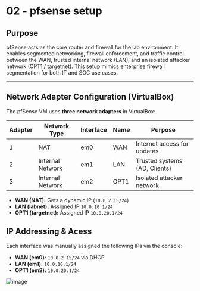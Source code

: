 # 02 - pfsense setup

## Purpose

pfSense acts as the core router and firewall for the lab environment. It enables segmented networking, firewall enforcement, and traffic control between the WAN, trusted internal network (LAN), and an isolated attacker network (OPT1 / targetnet). This setup mimics enterprise firewall segmentation for both IT and SOC use cases.

---

## Network Adapter Configuration (VirtualBox)

The pfSense VM uses **three network adapters** in VirtualBox:


| Adapter | Network Type       | Interface | Name        | Purpose                        |
|---------|--------------------|-----------|-------------|--------------------------------|
| 1       | NAT                | em0       | WAN         | Internet access for updates    |
| 2       | Internal Network   | em1       | LAN         | Trusted systems (AD, Clients)  |
| 3       | Internal Network   | em2       | OPT1        | Isolated attacker network      |

- **WAN (NAT):** Gets a dynamic IP (`10.0.2.15/24`)
- **LAN (labnet):** Assigned IP `10.0.10.1/24`
- **OPT1 (targetnet):** Assigned IP `10.0.20.1/24`

## IP Addressing & Acess

Each interface was manually assigned the following IPs via the console:

- **WAN (em0):** `10.0.2.15/24` via DHCP
- **LAN (em1):** `10.0.10.1/24`
- **OPT1 (em2):** `10.0.20.1/24`

![image](https://github.com/user-attachments/assets/033637aa-f253-48ae-b120-88d3676779ce)

